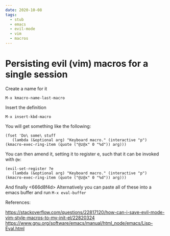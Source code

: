 ```yaml
---
date: 2020-10-08
tags: 
  - stub
  - emacs
  - evil-mode
  - vim
  - macros
---
```


# Persisting evil (vim) macros for a single session

Create a name for it
```elisp
M-x kmacro-name-last-macro
```

Insert the definition
```elisp
M-x insert-kbd-macro
```

You will get something like the following:
```elisp
(fset 'Do\ some\ stuff
   (lambda (&optional arg) "Keyboard macro." (interactive "p") (kmacro-exec-ring-item (quote ("@z@x" 0 "%d")) arg)))
```

You can then amend it, setting it to register e, such that it can be invoked with `@e`:
```elisp
(evil-set-register ?e
   (lambda (&optional arg) "Keyboard macro." (interactive "p") (kmacro-exec-ring-item (quote ("@z@x" 0 "%d")) arg)))
```

And finally <666d8f4d> 
Alternatively you can paste all of these into a emacs buffer and run `M-x eval-buffer`

References:

https://stackoverflow.com/questions/22817120/how-can-i-save-evil-mode-vim-style-macros-to-my-init-el/22820324
https://www.gnu.org/software/emacs/manual/html_node/emacs/Lisp-Eval.html
